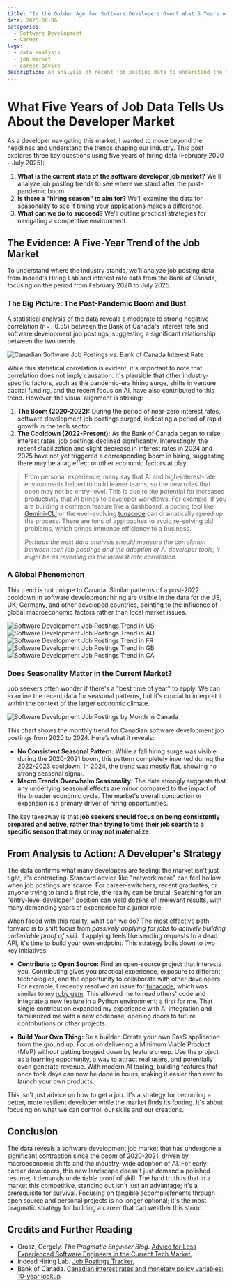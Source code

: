 ```yaml
---
title: "Is the Golden Age for Software Developers Over? What 5 Years of Job Data Reveals"
date: 2025-08-06
categories:
  - Software Development
  - Career
tags:
  - data analysis
  - job market
  - career advice
description: An analysis of recent job posting data to understand the trends shaping the software developer job market and strategies for early-career developers.
---
```


# What Five Years of Job Data Tells Us About the Developer Market

As a developer navigating this market, I wanted to move beyond the headlines and understand the trends shaping our industry. This post explores three key questions using five years of hiring data (February 2020 - July 2025):

1.  **What is the current state of the software developer job market?** We'll analyze job posting trends to see where we stand after the post-pandemic boom.
2.  **Is there a "hiring season" to aim for?** We'll examine the data for seasonality to see if timing your applications makes a difference.
3.  **What can we do to succeed?** We'll outline practical strategies for navigating a competitive environment.

## The Evidence: A Five-Year Trend of the Job Market

To understand where the industry stands, we'll analyze job posting data from Indeed's Hiring Lab and interest rate data from the Bank of Canada, focusing on the period from February 2020 to July 2025.

### The Big Picture: The Post-Pandemic Boom and Bust

A statistical analysis of the data reveals a moderate to strong negative correlation (r = -0.55) between the Bank of Canada's interest rate and software development job postings, suggesting a significant relationship between the two trends.

<img src="/assets/img/2025-08-06-job-market-analysis/CA_trend_with_interest_rates.png" alt="Canadian Software Job Postings vs. Bank of Canada Interest Rate">

While this statistical correlation is evident, it's important to note that correlation does not imply causation. It's plausible that other industry-specific factors, such as the pandemic-era hiring surge, shifts in venture capital funding, and the recent focus on AI, have also contributed to this trend. However, the visual alignment is striking:

1.  **The Boom (2020-2022):** During the period of near-zero interest rates, software development job postings surged, indicating a period of rapid growth in the tech sector.
2.  **The Cooldown (2022-Present):** As the Bank of Canada began to raise interest rates, job postings declined significantly. Interestingly, the recent stabilization and slight decrease in interest rates in 2024 and 2025 have not yet triggered a corresponding boom in hiring, suggesting there may be a lag effect or other economic factors at play.

> From personal experience, many say that AI and high-interest-rate environments helped to build leaner teams, so the new roles that open may not be entry-level. This is due to the potential for increased productivity that AI brings to developer workflows. For example, if you are building a common feature like a dashboard, a coding tool like [Gemini-CLI](https://github.com/google-gemini/gemini-cli) or the ever-evolving [tunacode](https://github.com/alchemiststudiosDOTai/tunacode) can dramatically speed up the process. There are tons of approaches to avoid re-solving old problems, which brings immense efficiency to a business.
>
> *Perhaps the next data analysis should measure the correlation between tech job postings and the adoption of AI developer tools; it might be as revealing as the interest rate correlation.*

### A Global Phenomenon

This trend is not unique to Canada. Similar patterns of a post-2022 cooldown in software development hiring are visible in the data for the US, UK, Germany, and other developed countries, pointing to the influence of global macroeconomic factors rather than local market issues.

<img src="/assets/img/2025-08-06-job-market-analysis/US_trend.png" alt="Software Development Job Postings Trend in US">
<img src="/assets/img/2025-08-06-job-market-analysis/AU_trend.png" alt="Software Development Job Postings Trend in AU">
<img src="/assets/img/2025-08-06-job-market-analysis/FR_trend.png" alt="Software Development Job Postings Trend in FR">
<img src="/assets/img/2025-08-06-job-market-analysis/GB_trend.png" alt="Software Development Job Postings Trend in GB">
<img src="/assets/img/2025-08-06-job-market-analysis/CA_trend.png" alt="Software Development Job Postings Trend in CA">

### Does Seasonality Matter in the Current Market?

Job seekers often wonder if there's a "best time of year" to apply. We can examine the recent data for seasonal patterns, but it's crucial to interpret it within the context of the larger economic climate.

<img src="/assets/img/2025-08-06-job-market-analysis/CA_monthly_trends_by_year.png" alt="Software Development Job Postings by Month in Canada">

This chart shows the monthly trend for Canadian software development job postings from 2020 to 2024. Here’s what it reveals:

*   **No Consistent Seasonal Pattern:** While a fall hiring surge was visible during the 2020-2021 boom, this pattern completely inverted during the 2022-2023 cooldown. In 2024, the trend was mostly flat, showing no strong seasonal signal.
*   **Macro Trends Overwhelm Seasonality:** The data strongly suggests that any underlying seasonal effects are minor compared to the impact of the broader economic cycle. The market's overall contraction or expansion is a primary driver of hiring opportunities.

The key takeaway is that **job seekers should focus on being consistently prepared and active, rather than trying to time their job search to a specific season that may or may not materialize.**

## From Analysis to Action: A Developer's Strategy

The data confirms what many developers are feeling: the market isn't just tight, it's contracting. Standard advice like "network more" can feel hollow when job postings are scarce. For career-switchers, recent graduates, or anyone trying to land a first role, the reality can be brutal. Searching for an "entry-level developer" position can yield dozens of irrelevant results, with many demanding years of experience for a junior role.

When faced with this reality, what can we do? The most effective path forward is to shift focus from *passively applying for jobs* to *actively building undeniable proof of skill*. If applying feels like sending requests to a dead API, it's time to build your own endpoint. This strategy boils down to two key initiatives:

*   **Contribute to Open Source:** Find an open-source project that interests you. Contributing gives you practical experience, exposure to different technologies, and the opportunity to collaborate with other developers. For example, I recently resolved an issue for [tunacode](https://github.com/alchemiststudiosDOTai/tunacode), which was similar to my [ruby gem](https://rubygems.org/gems/open_router_usage_tracker). This allowed me to read others' code and integrate a new feature in a Python environment; a first for me. That single contribution expanded my experience with AI integration and familiarized me with a new codebase, opening doors to future contributions or other projects.

*   **Build Your Own Thing:** Be a builder. Create your own SaaS application from the ground up. Focus on delivering a Minimum Viable Product (MVP) without getting bogged down by feature creep. Use the project as a learning opportunity, a way to attract real users, and potentially even generate revenue. With modern AI tooling, building features that once took days can now be done in hours, making it easier than ever to launch your own products.

This isn't just advice on how to get a job. It's a strategy for becoming a better, more resilient developer while the market finds its footing. It's about focusing on what we can control: our skills and our creations.

## Conclusion

The data reveals a software development job market that has undergone a significant contraction since the boom of 2020-2021, driven by macroeconomic shifts and the industry-wide adoption of AI. For early-career developers, this new landscape doesn't just demand a polished resume; it demands undeniable proof of skill. The hard truth is that in a market this competitive, standing out isn't just an advantage; it's a prerequisite for survival. Focusing on tangible accomplishments through open source and personal projects is no longer optional; it's the most pragmatic strategy for building a career that can weather this storm.

<!-- ## Join the Discussion

What are your thoughts on the current job market? What strategies have you found effective? Share your experiences and insights in the comments below. -->

## Credits and Further Reading

*   Orosz, Gergely. *The Pragmatic Engineer Blog*. [Advice for Less Experienced Software Engineers in the Current Tech Market.](https://blog.pragmaticengineer.com/advice-for-junior-software-engineers/)
*   Indeed Hiring Lab. [Job Postings Tracker.](https://github.com/hiring-lab/job_postings_tracker)
*   Bank of Canada. [Canadian interest rates and monetary policy variables: 10-year lookup](https://www.bankofcanada.ca/rates/interest-rates/canadian-interest-rates/)
